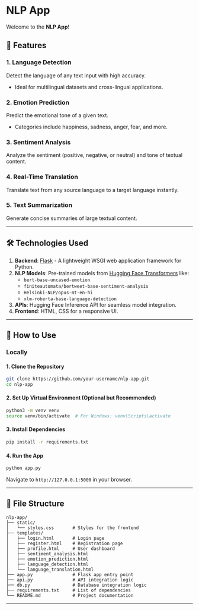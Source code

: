 # NLP App  

Welcome to the **NLP App**!  

## 🚀 Features  

### 1. **Language Detection**  
Detect the language of any text input with high accuracy.  
- Ideal for multilingual datasets and cross-lingual applications.

### 2. **Emotion Prediction**  
Predict the emotional tone of a given text.  
- Categories include happiness, sadness, anger, fear, and more.  

### 3. **Sentiment Analysis**  
Analyze the sentiment (positive, negative, or neutral) and tone of textual content.  

### 4. **Real-Time Translation**  
Translate text from any source language to a target language instantly.  

### 5. **Text Summarization**  
Generate concise summaries of large textual content.  

---

## 🛠️ Technologies Used  

1. **Backend**: [Flask](https://flask.palletsprojects.com/) - A lightweight WSGI web application framework for Python.  
2. **NLP Models**: Pre-trained models from [Hugging Face Transformers](https://huggingface.co/) like:  
   - `bert-base-uncased-emotion`
   - `finiteautomata/bertweet-base-sentiment-analysis`
   - `Helsinki-NLP/opus-mt-en-hi`
   - `xlm-roberta-base-language-detection`  
3. **APIs**: Hugging Face Inference API for seamless model integration.  
4. **Frontend**: HTML, CSS for a responsive UI.  

---

## 🌟 How to Use  

### Locally

#### 1. Clone the Repository  
```bash  
git clone https://github.com/your-username/nlp-app.git  
cd nlp-app  
```  

#### 2. Set Up Virtual Environment (Optional but Recommended)  
```bash  
python3 -m venv venv  
source venv/bin/activate  # For Windows: venv\Scripts\activate  
```  

#### 3. Install Dependencies  
```bash  
pip install -r requirements.txt  
```  

#### 4. Run the App  
```bash  
python app.py  
```  
Navigate to `http://127.0.0.1:5000` in your browser.

---


## 📂 File Structure  

```plaintext  
nlp-app/  
├── static/  
│   └── styles.css       # Styles for the frontend  
├── templates/  
│   ├── login.html       # Login page  
│   ├── register.html    # Registration page  
│   ├── profile.html     # User dashboard  
│   ├── sentiment_analysis.html  
│   ├── emotion_prediction.html  
│   ├── language_detection.html  
│   └── language_translation.html  
├── app.py               # Flask app entry point  
├── api.py               # API integration logic  
├── db.py                # Database integration logic  
├── requirements.txt     # List of dependencies  
└── README.md            # Project documentation  
```  

---

